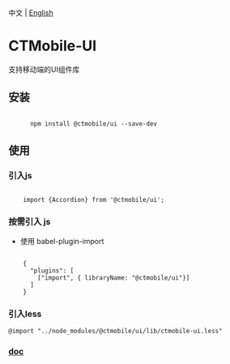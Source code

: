 中文 |
[English](https://github.com/playerljc/CTMobile-UI/README.md)

# CTMobile-UI

支持移动端的UI组件库

## 安装

```

      npm install @ctmobile/ui --save-dev

```

## 使用

### 引入js

```

    import {Accordion} from '@ctmobile/ui';

```

### 按需引入 js

* 使用 babel-plugin-import

```

    {
      "plugins": [
        ["import", { libraryName: "@ctmobile/ui"}]
      ]
    }

```

### 引入less

```
@import "../node_modules/@ctmobile/ui/lib/ctmobile-ui.less"
```

### [doc](https://playerljc.github.io/ctmobile-ui/index.html)
